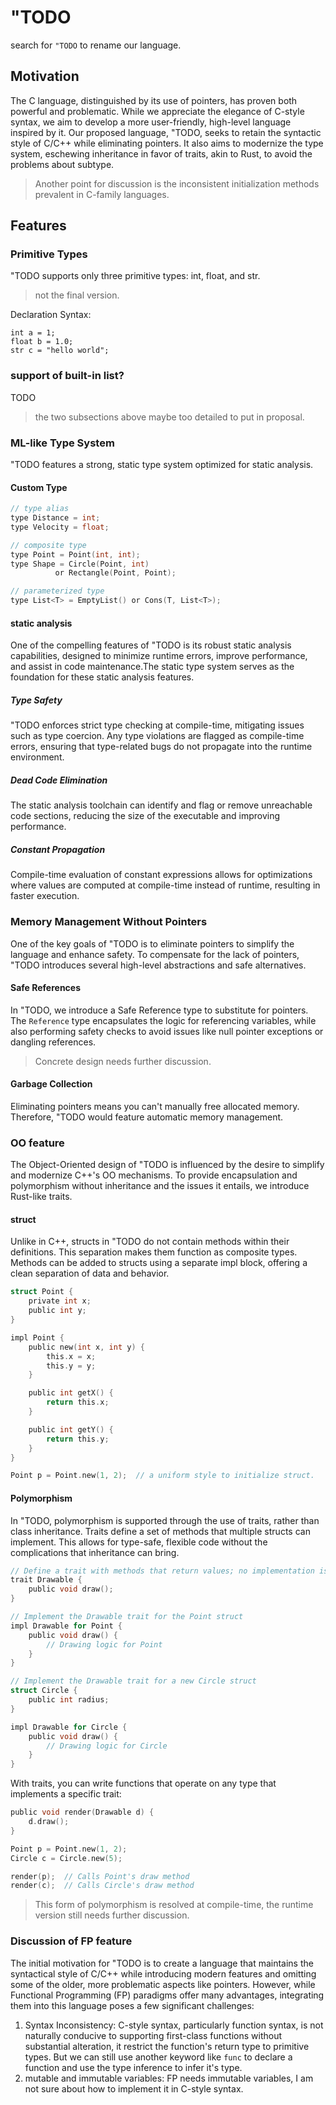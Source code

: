 # "TODO

search for `"TODO` to rename our language.

## Motivation


The C language, distinguished by its use of pointers, has proven both powerful and problematic. 
While we appreciate the elegance of C-style syntax, we aim to develop a more user-friendly, high-level language inspired by it. 
Our proposed language, "TODO, seeks to retain the syntactic style of C/C++ while eliminating pointers. 
It also aims to modernize the type system, eschewing inheritance in favor of traits, akin to Rust, to avoid the problems about subtype.

> Another point for discussion is the inconsistent initialization methods prevalent in C-family languages.

## Features

### Primitive Types

"TODO supports only three primitive types: int, float, and str. 
> not the final version.

Declaration Syntax:
```
int a = 1;
float b = 1.0;
str c = "hello world";
```

### support of built-in list?

TODO

> the two subsections above maybe too detailed to put in proposal.

###  ML-like Type System

"TODO features a strong, static type system optimized for static analysis. 

#### Custom Type

```c
// type alias
type Distance = int;
type Velocity = float;

// composite type
type Point = Point(int, int);
type Shape = Circle(Point, int) 
          or Rectangle(Point, Point);

// parameterized type
type List<T> = EmptyList() or Cons(T, List<T>);
```

#### static analysis

One of the compelling features of "TODO is its robust static analysis capabilities, designed to minimize runtime errors, improve performance, and assist in code maintenance.The static type system serves as the foundation for these static analysis features.

##### Type Safety
"TODO enforces strict type checking at compile-time, mitigating issues such as type coercion. 
Any type violations are flagged as compile-time errors, ensuring that type-related bugs do not propagate into the runtime environment.

##### Dead Code Elimination
The static analysis toolchain can identify and flag or remove unreachable code sections, reducing the size of the executable and improving performance.

##### Constant Propagation
Compile-time evaluation of constant expressions allows for optimizations where values are computed at compile-time instead of runtime, resulting in faster execution.

### Memory Management Without Pointers

One of the key goals of "TODO is to eliminate pointers to simplify the language and enhance safety. 
To compensate for the lack of pointers, "TODO introduces several high-level abstractions and safe alternatives.

#### Safe References

In "TODO, we introduce a Safe Reference type to substitute for pointers. The `Reference` type encapsulates the logic for referencing variables, while also performing safety checks to avoid issues like null pointer exceptions or dangling references.

> Concrete design needs further discussion.

#### Garbage Collection

Eliminating pointers means you can't manually free allocated memory. 
Therefore, "TODO would feature automatic memory management.

### OO feature

The Object-Oriented design of "TODO is influenced by the desire to simplify and modernize C++'s OO mechanisms. 
To provide encapsulation and polymorphism without inheritance and the issues it entails, we introduce Rust-like traits. 

#### struct

Unlike in C++, structs in "TODO do not contain methods within their definitions. 
This separation makes them function as composite types. 
Methods can be added to structs using a separate impl block, offering a clean separation of data and behavior.

```c
struct Point {
    private int x;
    public int y;
}

impl Point {
    public new(int x, int y) { 
        this.x = x;
        this.y = y;
    }

    public int getX() {
        return this.x;
    }

    public int getY() {
        return this.y;
    }
}

Point p = Point.new(1, 2);  // a uniform style to initialize struct.
```

#### Polymorphism

In "TODO, polymorphism is supported through the use of traits, rather than class inheritance. 
Traits define a set of methods that multiple structs can implement. This allows for type-safe, flexible code without the complications that inheritance can bring.

```c
// Define a trait with methods that return values; no implementation is given
trait Drawable {
    public void draw();
}

// Implement the Drawable trait for the Point struct
impl Drawable for Point {
    public void draw() {
        // Drawing logic for Point
    }
}

// Implement the Drawable trait for a new Circle struct
struct Circle {
    public int radius;
}

impl Drawable for Circle {
    public void draw() {
        // Drawing logic for Circle
    }
}
```

With traits, you can write functions that operate on any type that implements a specific trait:

```c
public void render(Drawable d) {
    d.draw();
}

Point p = Point.new(1, 2);
Circle c = Circle.new(5);

render(p);  // Calls Point's draw method
render(c);  // Calls Circle's draw method
```

> This form of polymorphism is resolved at compile-time, the runtime version still needs further discussion.

### Discussion of FP feature

The initial motivation for "TODO is to create a language that maintains the syntactical style of C/C++ while introducing modern features and omitting some of the older, more problematic aspects like pointers. 
However, while Functional Programming (FP) paradigms offer many advantages, integrating them into this language poses a few significant challenges:

1. Syntax Inconsistency: 
   C-style syntax, particularly function syntax, is not naturally conducive to supporting first-class functions without substantial alteration, it restrict the function's return type to primitive types.
   But we can still use another keyword like `func` to declare a function and use the type inference to infer it's type.
2. mutable and immutable variables:
   FP needs immutable variables, I am not sure about how to implement it in C-style syntax.
